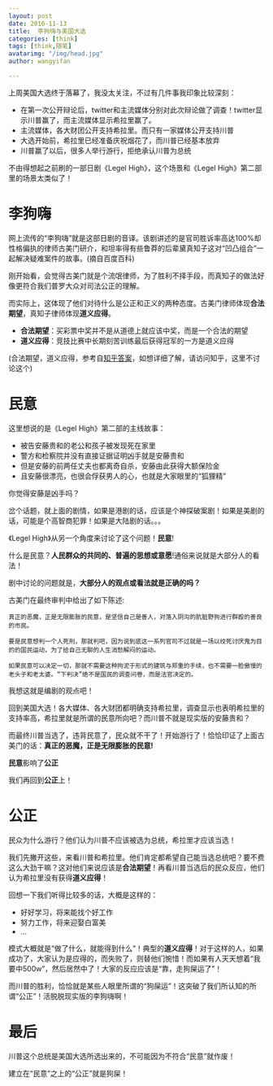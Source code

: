 ```yaml
---
layout: post
date: 2016-11-13
title:  李狗嗨与美国大选
categories: [think]
tags: [think,随笔]
avatarimg: "/img/head.jpg"
author: wangyifan

---
```


上周美国大选终于落幕了，我没太关注，不过有几件事我印象比较深刻：

- 在第一次公开辩论后，twitter和主流媒体分别对此次辩论做了调查！twitter显示川普赢了，而主流媒体显示希拉里赢了。
- 主流媒体，各大财团公开支持希拉里。而只有一家媒体公开支持川普
- 大选开始前，希拉里已经准备庆祝烟花了，而川普已经基本放弃
- 川普赢了以后，很多人举行游行，拒绝承认川普为总统

不由得想起之前刷的一部日剧《Legel High》，这个场景和《Legel High》第二部里的场景太类似了！

# 李狗嗨

网上流传的“李狗嗨”就是这部日剧的音译。该剧讲述的是官司胜诉率高达100%却性格偏执的律师古美门研介，和坦率得有些鲁莽的后辈黛真知子这对“凹凸组合”一起解决疑难案件的故事。(摘自百度百科)

刚开始看，会觉得古美门就是个流氓律师，为了胜利不择手段，而真知子的做法好像更符合我们普罗大众对司法公正的理解。

而实际上，这体现了他们对待什么是公正和正义的两种态度。古美门律师体现**合法期望**，真知子律师体现**道义应得**。

- **合法期望**：买彩票中奖并不是从道德上就应该中奖，而是一个合法的期望
- **道义应得**：竞技比赛中长期刻苦训练最后获得冠军的一方是道义应得

<!-- more -->

(合法期望，道义应得，参考自[知乎答案](https://www.zhihu.com/question/20995916/answer/21332600)，如想详细了解，请访问知乎，这里不讨论这个)

# 民意

这里想说的是《Legel High》第二部的主线故事：

- 被告安藤贵和的老公和孩子被发现死在家里
- 警方和检察院并没有直接证据证明凶手就是安藤贵和
- 但是安藤的前两任丈夫也都离奇自杀，安藤由此获得大额保险金
- 且安藤很漂亮，也很会俘获男人的心，也就是大家眼里的“狐狸精”

你觉得安藤是凶手吗？

岔个话题，就上面的剧情，如果是港剧的话，应该是个神探破案剧！如果是美剧的话，可能是个高智商犯罪！如果是大陆剧的话。。。

《Legel High》从另一个角度来讨论了这个问题！**民意**!

什么是民意？**人民群众的共同的、普遍的思想或意愿**!通俗来说就是大部分人的看法！

剧中讨论的问题就是，**大部分人的观点或看法就是正确的吗？**

古美门在最终审判中给出了如下陈述:

```
真正的恶魔，正是无限膨胀的民意，是坚信自己是善人，对落入阴沟的肮脏野狗进行群殴的善良的市民。

要是民意想判一个人死刑，那就判吧，因为说到底这一系列官司不过就是一场以绞死讨厌鬼为目的的国民运动，为了给自己无聊的人生消愁解闷的运动。

如果民意可以决定一切，那就不需要这种拘泥于形式的建筑与郑重的手续，也不需要一脸傲慢的老头子和老太婆。“下判决”绝不是国民的调查问卷，而是法官决定的。
```

我想这就是编剧的观点吧！

回到美国大选！各大媒体、各大财团都明确支持希拉里，调查显示也表明希拉里的支持率高，希拉里就是所谓的民意所向吧？而川普不就是现实版的安藤贵和？

而最终川普当选了，违背民意了，民众就不干了！开始游行了！恰恰印证了上面古美门的话：**真正的恶魔，正是无限膨胀的民意!**

**民意**影响了**公正**

我们再回到**公正**上！

# 公正

民众为什么游行？他们认为川普不应该被选为总统，希拉里才应该当选！

我们先撇开这些，来看川普和希拉里。他们肯定都希望自己能当选总统吧？要不费这么大劲干嘛？这对他们来说应该是**合法期望**！再看川普当选后的民众反应，他们认为希拉里没有获得**道义应得**！

回想一下我们听得比较多的话，大概是这样的：

- 好好学习，将来能找个好工作
- 努力工作，将来迎娶白富美
- ...

模式大概就是“做了什么，就能得到什么”！典型的**道义应得**！对于这样的人，如果成功了，大家认为是应得的，而失败了，则替他们惋惜！而如果有人天天想着“我要中500w”，然后居然中了！大家的反应应该是“靠，走狗屎运了”！

而川普的胜利，恰恰就是某些人眼里所谓的“狗屎运”！这突破了我们所认知的所谓“公正”！活脱脱现实版的李狗嗨啊！

# 最后

川普这个总统是美国大选所选出来的，不可能因为不符合“民意”就作废！

建立在“民意”之上的“公正”就是狗屎！
